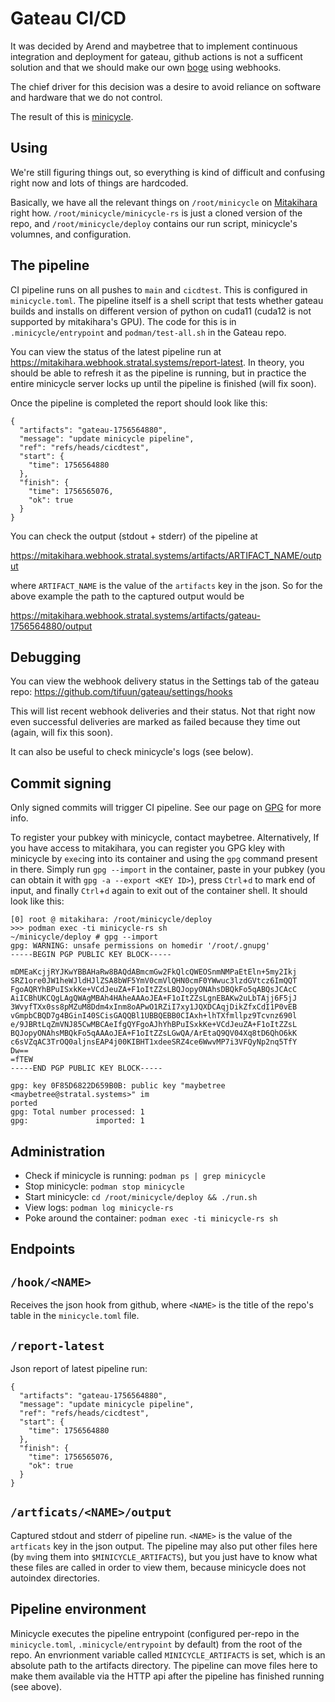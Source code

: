 # Gateau CI/CD

It was decided by Arend and maybetree
that to implement continuous integration and deployment for gateau,
github actions is not a sufficent solution and that we should make our own
[boge](bodge.md) using webhooks.

The chief driver for this decision was a desire to avoid reliance on
software and hardware that we do not control.

The result of this is [minicycle](minicycle.md).

## Using

We're still figuring things out,
so everything is kind of difficult and confusing right now
and lots of things are hardcoded.

Basically, we have all the relevant things on `/root/minicycle`
on [Mitakihara](mitakihara.md) right how.
`/root/minicycle/minicycle-rs` is just a cloned version of the repo,
and `/root/minicycle/deploy` contains our run script,
minicycle's volumnes,
and configuration.

## The pipeline

CI pipeline runs on all pushes to `main` and `cicdtest`.
This is configured in `minicycle.toml`.
The pipeline itself is a shell script that tests whether gateau
builds and installs on different version of python
on cuda11 (cuda12 is not supported by mitakihara's GPU).
The code for this is in `.minicycle/entrypoint` and `podman/test-all.sh`
in the Gateau repo.

You can view the status of the latest pipeline run
at <https://mitakihara.webhook.stratal.systems/report-latest>.
In theory, you should be able to refresh it as the pipeline is running,
but in practice the entire minicycle server locks up until
the pipeline is finished (will fix soon).

Once the pipeline is completed the report should look like this:

```
{
  "artifacts": "gateau-1756564880",
  "message": "update minicycle pipeline",
  "ref": "refs/heads/cicdtest",
  "start": {
    "time": 1756564880
  },
  "finish": {
    "time": 1756565076,
    "ok": true
  }
}
```

You can check the output (stdout + stderr) of the pipeline at

<https://mitakihara.webhook.stratal.systems/artifacts/ARTIFACT_NAME/output>

where `ARTIFACT_NAME` is the value of the `artifacts` key in the json.
So for the above example the path to the captured output would be

<https://mitakihara.webhook.stratal.systems/artifacts/gateau-1756564880/output>


## Debugging

You can view the webhook delivery status in the Settings tab of
the gateau repo: <https://github.com/tifuun/gateau/settings/hooks>

This will list recent webhook deliveries and their status.
Not that right now even successful deliveries are marked
as failed because they time out (again, will fix this soon).

It can also be useful to check minicycle's logs (see below).

## Commit signing

Only signed commits will trigger CI pipeline.
See our page on [GPG](gpg.md) for more info.

To register your pubkey with minicycle,
contact maybetree.
Alternatively,
If you have access to mitakihara,
you can register you GPG kley with minicycle by
`exec`ing into its container and using the `gpg` command present in there.
Simply run `gpg --import` in the container,
paste in your pubkey (you can obtain it with
`gpg -a --export <KEY ID>`),
press `Ctrl`+`d` to mark end of input, and finally `Ctrl`+`d` again
to exit out of the container shell.
It should look like this:

```
[0] root @ mitakihara: /root/minicycle/deploy
>>> podman exec -ti minicycle-rs sh
~/minicycle/deploy # gpg --import
gpg: WARNING: unsafe permissions on homedir '/root/.gnupg'
-----BEGIN PGP PUBLIC KEY BLOCK-----

mDMEaKcjjRYJKwYBBAHaRw8BAQdABmcmGw2FkQlcQWEOSnmNMPaEtEln+5my2Ikj
SRZ1ore0JW1heWJldHJlZSA8bWF5YmV0cmVlQHN0cmF0YWwuc3lzdGVtcz6ImQQT
FgoAQRYhBPuISxkKe+VCdJeuZA+F1oItZZsLBQJopyONAhsDBQkFo5qABQsJCAcC
AiICBhUKCQgLAgQWAgMBAh4HAheAAAoJEA+F1oItZZsLgnEBAKw2uLbTAjj6F5jJ
3WvyfTXx0ss8pMZuM8Ddm4xInm8oAPwO1RZiI7xy1JQXDCAqjDikZfxCdI1P0vEB
vGmpbCBQD7g4BGinI40SCisGAQQBl1UBBQEBB0CIAxh+lhTXfmllpz9Tcvnz690l
e/9JBRtLqZmVNJ85CwMBCAeIfgQYFgoAJhYhBPuISxkKe+VCdJeuZA+F1oItZZsL
BQJopyONAhsMBQkFo5qAAAoJEA+F1oItZZsLGwQA/ArEtaQ9QV04Xq8tD6QhO6kK
c6sVZqAC3TrOQ0aljnsEAP4j00KIBHT1xdeeSRZ4ce6WwvMP7i3VFQyNp2nq5TfY
Dw==
=fTEW
-----END PGP PUBLIC KEY BLOCK-----

gpg: key 0F85D6822D659B0B: public key "maybetree <maybetree@stratal.systems>" im
ported
gpg: Total number processed: 1
gpg:               imported: 1
```



## Administration

- Check if minicycle is running: `podman ps | grep minicycle`
- Stop minicycle: `podman stop minicycle`
- Start minicycle: `cd /root/minicycle/deploy && ./run.sh`
- View logs: `podman log minicycle-rs`
- Poke around the container: `podman exec -ti minicycle-rs sh`

## Endpoints

## `/hook/<NAME>`
Receives the json hook from github,
where `<NAME>` is the title of the repo's table in the `minicycle.toml`
file.

## `/report-latest`
Json report of latest pipeline run:

```
{
  "artifacts": "gateau-1756564880",
  "message": "update minicycle pipeline",
  "ref": "refs/heads/cicdtest",
  "start": {
    "time": 1756564880
  },
  "finish": {
    "time": 1756565076,
    "ok": true
  }
}
```

## `/artficats/<NAME>/output`
Captured stdout and stderr of pipeline run.
`<NAME>` is the value of the `artficats` key in the json output.
The pipeline may also put other files here
(by `mv`ing them into `$MINICYCLE_ARTIFACTS`),
but you just have to know what these files are called in
order to view them,
because minicycle does not autoindex directories.

## Pipeline environment

Minicycle executes the pipeline entrypoint
(configured per-repo in the `minicycle.toml`,
`.minicycle/entrypoint` by default)
from the root of the repo.
An envrionment variable called `MINICYCLE_ARTIFACTS`
is set,
which is an absolute path to the artifacts directory.
The pipeline can move files here to make them available
via the HTTP api
after the pipeline has finished running (see above).

